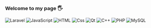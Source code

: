 ### Welcome to my page  :raised_hand_with_fingers_splayed:

<p>
  <img alt="Laravel" src="https://img.shields.io/badge/Laravel-ba0b25?logo=laravel&logoColor=white&style=for-the-badge" />
  <img alt="JavaScript" src="https://img.shields.io/badge/JavaScript-F7DF1E?logo=javascript&logoColor=white&style=for-the-badge" />
  <img alt="HTML" src="https://img.shields.io/badge/HTML-E34F26?logo=html5&logoColor=white&style=for-the-badge" />
  <img alt="Css"     src="https://img.shields.io/badge/CSS-1572B6?logo=css3&logoColor=white&style=for-the-badge" />
  <img alt="Qt" src="https://img.shields.io/badge/Qt-2ff578?logo=Qt&logoColor=white&style=for-the-badge" />
  <img alt="C++" src="https://img.shields.io/badge/-c++-2b6bff?logo=c%2B%2B&logoColor=white&style=for-the-badge" />  
  <img alt="PHP" src="https://img.shields.io/badge/PHP-777BB4?logo=PHP&logoColor=white&style=for-the-badge" />
  <img alt="MySQL" src="https://img.shields.io/badge/MySQL-005C84?logo=MySQL&logoColor=white&style=for-the-badge" />  
 
</p>
<!-- <img src="https://img.shields.io/badge/Laravel-ba0b25?logo=SimpleIconName&logoColor=ColorName&style=ShieldStyle" /> -->
